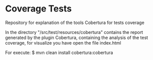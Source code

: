# Coverage Tests
Repository for explanation of the tools Cobertura for tests coverage

In the directory "/src/test/resources/cobertura" contains the report generated by the plugin Cobertura, containing the analysis of the test coverage, for visualize you have open the file index.html

For execute:
$ mvn clean install cobertura:cobertura
